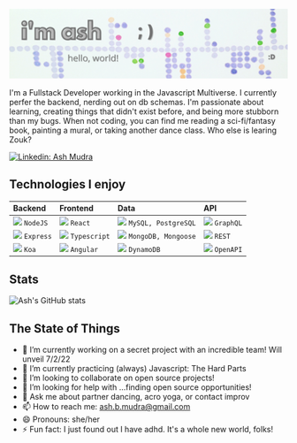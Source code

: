 ![banner](images/banner.png)

I'm a Fullstack Developer working in the Javascript Multiverse. I currently perfer the backend, nerding out on db schemas. I'm passionate about learning, creating things that didn't exist before, and being more stubborn than my bugs. When not coding, you can find me reading a sci-fi/fantasy book, painting a mural, or taking another dance class. Who else is learing Zouk?

[![Linkedin: Ash Mudra](https://img.shields.io/badge/-Ash_Mudra-blue?style=flat-square&logo=Linkedin&logoColor=white&link=https://www.linkedin.com/in/ash-mudra/)](https://www.linkedin.com/in/ash-mudra/)

## Technologies I enjoy
| Backend | Frontend | Data | API | 
| :--- | :--- | :--- | :--- |
| <img width="16px" src="https://the-guild.dev//blog-assets/nodejs-esm/nodejs_logo.png" />  `NodeJS` | <img width="16px" src="https://cdn.jsdelivr.net/gh/devicons/devicon/icons/react/react-original.svg" />  `React` | <img width="16px" src="https://cdn.jsdelivr.net/gh/devicons/devicon/icons/mysql/mysql-original.svg" />  `MySQL, PostgreSQL` | <img width="16px" src="https://cdn.jsdelivr.net/gh/devicons/devicon/icons/graphql/graphql-plain.svg" />  `GraphQL` |
| <img width="16px" src="https://symbols.getvecta.com/stencil_79/88_expressjs-icon.54bb6035d3.jpg" />  `Express` | <img width="16px" src="https://cdn.jsdelivr.net/gh/devicons/devicon/icons/typescript/typescript-original.svg" />  `Typescript` | <img width="16px" src="https://cdn.jsdelivr.net/gh/devicons/devicon/icons/mongodb/mongodb-original.svg" />  `MongoDB, Mongoose` | <img width="16px" src="https://lh3.googleusercontent.com/-XvJzhz3pfH0/XjYG_xWkESI/AAAAAAAAJ9c/AYlgAtRknEU2W5fMcFhQoL6rmO8EBtIDQCK8BGAsYHg/s0/2020-02-01.png" />  `REST` |
| <img width="16px" src="https://cdn.jsdelivr.net/gh/devicons/devicon/icons/koa/koa-original.svg" />  `Koa` | <img width="16px" src="https://cdn.jsdelivr.net/gh/devicons/devicon/icons/angularjs/angularjs-original.svg" />  `Angular` | <img width="16px" src="https://upload.wikimedia.org/wikipedia/commons/f/fd/DynamoDB.png" />  `DynamoDB` | <img width="16px" src="https://cdn.worldvectorlogo.com/logos/openapi-1.svg" />  `OpenAPI` |

## Stats
![Ash's GitHub stats](https://github-readme-stats.vercel.app/api?username=ashmudra&show_icons=true&theme=flag-india)

## The State of Things
- 🔭 I’m currently working on a secret project with an incredible team! Will unveil 7/2/22
- 🌱 I’m currently practicing (always) Javascript: The Hard Parts
- 👯 I’m looking to collaborate on open source projects!
- 🤔 I’m looking for help with ...finding open source opportunities!
- 💬 Ask me about partner dancing, acro yoga, or contact improv
- 📫 How to reach me: ash.b.mudra@gmail.com
- 😄 Pronouns: she/her
- ⚡ Fun fact: I just found out I have adhd. It's a whole new world, folks!

